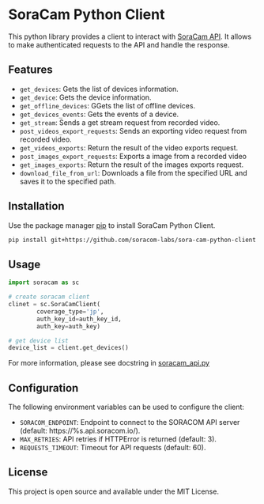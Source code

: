 # SoraCam Python Client

This python library provides a client to interact with [SoraCam API](https://users.soracom.io/ja-jp/tools/api/reference/#/SoraCam). It allows to make authenticated requests to the API and handle the response.

## Features

- `get_devices`: Gets the list of devices information.
- `get_device`: Gets the device information.
- `get_offline_devices`: GGets the list of offline devices.
- `get_devices_events`: Gets the events of a device.
- `get_stream`: Sends a get stream request from recorded video.
- `post_videos_export_requests`: Sends an exporting video request from recorded video.
- `get_videos_exports`: Return the result of the video exports request.
- `post_images_export_requests`: Exports a image from a recorded video
- `get_images_exports`: Return the result of the images exports request.
- `download_file_from_url`: Downloads a file from the specified URL and saves it to the specified
        path.


## Installation

Use the package manager [pip](https://pip.pypa.io/en/stable/) to install SoraCam Python Client.

```bash
pip install git+https://github.com/soracom-labs/sora-cam-python-client
```

## Usage

```python
import soracam as sc

# create soracam client
clinet = sc.SoraCamClient(
        coverage_type='jp',
        auth_key_id=auth_key_id,
        auth_key=auth_key)

# get device list
device_list = client.get_devices()

```
For more information, please see docstring in [soracam_api.py](https://github.com/soracom-labs/sora-cam-python-client/blob/main/soracam/soracam_api.py)

## Configuration

The following environment variables can be used to configure the client:

- `SORACOM_ENDPOINT`: Endpoint to connect to the SORACOM API server (default: https://%s.api.soracom.io/).
- `MAX_RETRIES`: API retries if HTTPError is returned (default: 3).
- `REQUESTS_TIMEOUT`: Timeout for API requests (default: 60).

## License
This project is open source and available under the MIT License.
